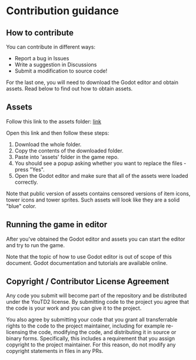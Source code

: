# Contribution guidance

## How to contribute

You can contribute in different ways:

- Report a bug in Issues
- Write a suggestion in Discussions
- Submit a modification to source code!

For the last one, you will need to download the Godot editor and obtain assets.
Read below to find out how to obtain assets.

## Assets

Follow this link to the assets folder: [link](https://drive.google.com/drive/folders/1U4wTjBu2qo1cInH3IAowsFC5yq56V5uQ?usp=sharing)

Open this link and then follow these steps:

1. Download the whole folder.
2. Copy the contents of the downloaded folder.
3. Paste into 'assets' folder in the game repo.
4. You should see a popup asking whether you want to replace the files - press "Yes".
5. Open the Godot editor and make sure that all of the assets were loaded correctly.

Note that public version of assets contains censored versions of item icons, tower icons and tower sprites. Such assets will look like they are a solid "blue" color.

## Running the game in editor

After you've obtained the Godot editor and assets you can start the editor and try to run the game.

Note that the topic of how to use Godot editor is out of scope of this document. Godot documentation and tutorials are available online.

## Copyright / Contributor License Agreement
Any code you submit will become part of the repository and be distributed under the YouTD2 license. By submitting code to the project you agree that the code is your work and you can give it to the project.

You also agree by submitting your code that you grant all transferrable rights to the code to the project maintainer, including for example re-licensing the code, modifying the code, and distributing it in source or binary forms. Specifically, this includes a requirement that you assign copyright to the project maintainer. For this reason, do not modify any copyright statements in files in any PRs.
